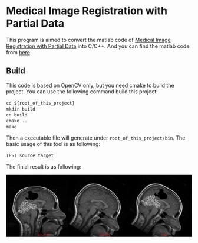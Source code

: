 # Medical Image Registration with Partial Data
This program is aimed to convert the matlab code of [Medical Image Registration with Partial Data](http://cn.bing.com/academic/profile?id=325daecba3ffa26a7f37f56a28ed066b&encoded=0&v=paper_preview&mkt=zh-cn#) into C/C++. And you can find the matlab code from [here](http://www.cs.dartmouth.edu/farid/)

## Build
This code is based on OpenCV only, but you need cmake to build the project. You can use the following command build this project:
```
cd ${root_of_this_project}
mkdir build
cd build
cmake ..
make
```

Then a executable file will generate under `root_of_this_project/bin`. The basic usage of this tool is as following:
```
TEST source target
```

The finial result is as following:

![result](./data/canvas.jpg)
